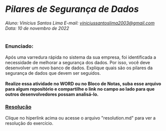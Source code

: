 # ***Pilares de Segurança de Dados***
_Aluno: Vinícius Santos Lima  E-mail: viniciussantoslima2003@gmail.com<br>Data: 10 de novembro de 2022_
#  

### Enunciado: 
Após uma varredura rápida no sistema da sua empresa, foi identificada a necessidade de melhorar a segurança dos dados. Por isso, você deve desenvolver um novo banco de dados. Explique quais são os pilares da segurança de dados que devem ser seguidos.
<br><br>
<b>Realize essa atividade no WORD ou no Bloco de Notas, suba esse arquivo para algum repositório e compartilhe o link no campo ao lado para que outros desenvolvedores possam analisá-lo.</b>

<h3><a href="https://github.com/p4tit0/Atividades-Softex-Recife-/blob/main/Noções%20de%20Banco%20de%20Dados/Módulo%2003/Functions/main.sql">Resolução</a></h3>
Clique no hiperlink acima ou acesse o arquivo "resolution.md" para ver a resolução do exercício.<br>
